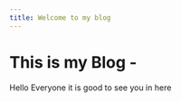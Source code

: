 ```yaml
---
title: Welcome to my blog
---
```

# This is my Blog - 
Hello Everyone it is good to see you in here
